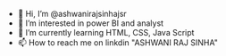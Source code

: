- 👋 Hi, I’m @ashwanirajsinhajsr
- 👀 I’m interested in power BI and analyst 
- 🌱 I’m currently learning HTML, CSS, Java Script 
- 📫 How to reach me on linkdin "ASHWANI RAJ SINHA"



<!---
ashwanirajsinhajsr/ashwanirajsinhajsr is a ✨ special ✨ repository because its `README.md` (this file) appears on your GitHub profile.
You can click the Preview link to take a look at your changes.
--->
